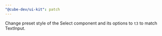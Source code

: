 ```yaml
---
"@cube-dev/ui-kit": patch
---
```


Change preset style of the Select component and its options to `t3` to match TextInput.
